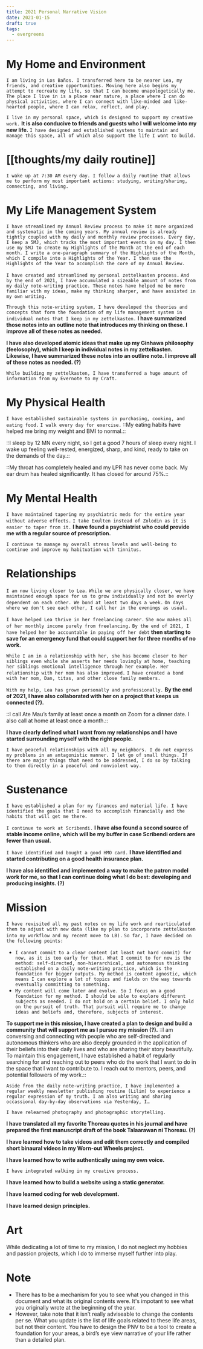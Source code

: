 ```yaml
---
title: 2021 Personal Narrative Vision
date: 2021-01-15
draft: true
tags:
  - evergreens
---
```

# My Home and Environment

`I am living in Los Baños. I transferred here to be nearer Lea, my friends, and creative opportunities. Moving here also begins my attempt to recreate my life, so that I can become unapologetically me. The place I live in is a place near nature, a place where I can do physical activities, where I can connect with like-minded and like-hearted people, where I can relax, reflect, and play.`

`I live in my personal space, which is designed to support my creative work.` **It is also conducive to friends and guests who I will welcome into my new life.** `I have designed and established systems to maintain and manage this space, all of which also support the life I want to build.`

# [[thoughts/my daily routine]]

`I wake up at 7:30 AM every day. I follow a daily routine that allows me to perform my most important actions: studying, writing/sharing, connecting, and living.`

# My Life Management System

`I have streamlined my Annual Review process to make it more organized and systematic in the coming years. My annual review is already tightly coupled with my daily and monthly review processes. Every day, I keep a 5MJ, which tracks the most important events in my day. I then use my 5MJ to create my Highlights of the Month at the end of each month. I write a one-paragraph summary of the Highlights of the Month, which I compile into a Highlights of the Year. I then use the Highlights of the Year to accomplish the core of my Annual Review.`

`I have created and streamlined my personal zettelkasten process.` `And by the end of 2021, I have accumulated a sizeable amount of notes from my daily note-writing practice. These notes have helped me be more familiar with my ideas, make my thinking sharper, and have assisted in my own writing.`

`Through this note-writing system, I have developed the theories and concepts that form the foundation of my life management system in individual notes that I keep in my zettelkasten.` **I have summarized those notes into an outline note that introduces my thinking on these. I improve all of these notes as needed.**

**I have also developed atomic ideas that make up my Ginhawa philosophy (feelosophy), which I keep in individual notes in my zettelkasten. Likewise, I have summarized these notes into an outline note. I improve all of these notes as needed. (?)**

`While building my zettelkasten, I have transferred a huge amount of information from my Evernote to my Craft.`

# My Physical Health

`I have established sustainable systems in purchasing, cooking, and eating food.` `I walk every day for exercise.` ::My eating habits have helped me bring my weight and BMI to normal.::

::I sleep by 12 MN every night, so I get a good 7 hours of sleep every night. I wake up feeling well-rested, energized, sharp, and kind, ready to take on the demands of the day.::

::My throat has completely healed and my LPR has never come back. My ear drum has healed significantly. It has closed for around 75%.::

# My Mental Health

`I have maintained tapering my psychiatric meds for the entire year without adverse effects.` `I take Exulten instead of Zolodin as it is easier to taper from it.` **I have found a psychiatrist who could provide me with a regular source of prescription.**

`I continue to manage my overall stress levels and well-being to continue and improve my habituation with tinnitus.`

# Relationships

`I am now living closer to Lea.` `While we are physically closer, we have maintained enough space for us to grow individually and not be overly dependent on each other. We bond at least two days a week.` `On days where we don't see each other, I call her in the evenings as usual.`

`I have helped Lea thrive in her freelancing career.` `She now makes all of her monthly income purely from freelancing.` `By the end of 2021, I have helped her be accountable in paying off her debt` **then starting to save for an emergency fund that could support her for three months of no work.**

`While I am in a relationship with her, she has become closer to her siblings even while she asserts her needs lovingly at home, teaching her siblings emotional intelligence through her example. Her relationship with her mom has also improved.` `I have created a bond with her mom, Dan, titas, and other close family members.`

`With my help, Lea has grown personally and professionally.` **By the end of 2021, I have also collaborated with her on a project that keeps us connected (?).**

::I call Ate Mau’s family at least once a month on Zoom for a dinner date. I also call at home at least once a month.::

**I have clearly defined what I want from my relationships and I have started surrounding myself with the right people.**

`I have peaceful relationships with all my neighbors. I do not express my problems in an antagonistic manner. I let go of small things. If there are major things that need to be addressed, I do so by talking to them directly in a peaceful and nonviolent way.`

# Sustenance

`I have established a plan for my finances and material life. I have identified the goals that I need to accomplish financially and the habits that will get me there.`

`I continue to work at Scribendi.` **I have also found a second source of stable income online, which will be my buffer in case Scribendi orders are fewer than usual.**

`I have identified and bought a good HMO card.` **I have identified and started contributing on a good health insurance plan.**

**I have also identified and implemented a way to make the patron model work for me, so that I can continue doing what I do best: developing and producing insights. (?)**

# Mission

`I have revisited all my past notes on my life work and rearticulated them to adjust with new data (like my plan to incorporate zettelkasten into my workflow and my recent move to LB).` `So far, I have decided on the following points:`

- `I cannot commit to a clear content (at least not hard commit) for now, as it is too early for that. What I commit to for now is the method: self-directed, non-hierarchical, and autonomous thinking established on a daily note-writing practice, which is the foundation for bigger outputs. My method is content agnostic, which means I can explore a lot of topics and fields on the way towards eventually committing to something.`
- `My content will come later and evolve. So I focus on a good foundation for my method. I should be able to explore different subjects as needed. I do not hold on a certain belief. I only hold on the pursuit of truth. That pursuit will require me to change ideas and beliefs and, therefore, subjects of interest.`

**To support me in this mission, I have created a plan to design and build a community that will support me as I pursue my mission (?).** ::I am conversing and connecting with people who are self-directed and autonomous thinkers who are also deeply grounded in the application of their beliefs into their daily lives and who are sharing their story beautifully. To maintain this engagement, I have established a habit of regularly searching for and reaching out to peers who do the work that I want to do in the space that I want to contribute to. I reach out to mentors, peers, and potential followers of my work.::

`Aside from the daily note-writing practice, I have implemented a regular weekly newsletter publishing routine (Lilim) to experience a regular expression of my truth. I am also writing and sharing occassional day-by-day observations via Yesterday, I…`

`I have relearned photography and photographic storytelling.`

**I have translated all my favorite Thoreau quotes in his journal and have prepared the first manuscript draft of the book Talaarawan ni Thoreau. (?)**

**I have learned how to take videos and edit them correctly and compiled short binaural videos in my Worn-out Wheels project.**

**I have learned how to write authentically using my own voice.**

`I have integrated walking in my creative process.`

**I have learned how to build a website using a static generator.**

**I have learned coding for web development.**

**I have learned design principles.**

# Art

While dedicating a lot of time to my mission, I do not neglect my hobbies and passion projects, which I do to immerse myself further into play.

# Note

- There has to be a mechanism for you to see what you changed in this document and what its original contents were. It's impotant to see what you originally wrote at the beginning of the year.
- However, take note that it isn’t really adviseable to change the contents per se. What you update is the list of life goals related to these life areas, but not their content. You have to design the PNV to be a tool to create a foundation for your areas, a bird’s eye view narrative of your life rather than a detailed plan.